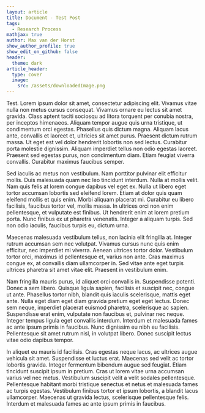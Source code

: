 ```yaml
---
layout: article
title: Document - Test Post
tags:
  - Research Process
mathjax: true
author: Max van der Horst
show_author_profile: true
show_edit_on_github: false
header:
  theme: dark
article_header:
  type: cover
  image:
    src: /assets/downloadedImage.png
---
```


Test. Lorem ipsum dolor sit amet, consectetur adipiscing elit. Vivamus vitae nulla non metus cursus consequat. Vivamus ornare eu lectus sit amet gravida. Class aptent taciti sociosqu ad litora torquent per conubia nostra, per inceptos himenaeos. Aliquam tempor augue quis urna tristique, ut condimentum orci egestas. Phasellus quis dictum magna. Aliquam lacus ante, convallis et laoreet et, ultricies sit amet purus. Praesent dictum rutrum massa. Ut eget est vel dolor hendrerit lobortis non sed lectus. Curabitur porta molestie dignissim. Aliquam imperdiet tellus non odio egestas laoreet. Praesent sed egestas purus, non condimentum diam. Etiam feugiat viverra convallis. Curabitur maximus faucibus semper.

Sed iaculis ac metus non vestibulum. Nam porttitor pulvinar elit efficitur mollis. Duis malesuada quam nec leo tincidunt interdum. Nulla at mollis velit. Nam quis felis at lorem congue dapibus vel eget ex. Nulla ut libero eget tortor accumsan lobortis sed eleifend lorem. Etiam at dolor quis quam eleifend mollis et quis enim. Morbi aliquam placerat mi. Curabitur eu libero facilisis, faucibus tortor vel, mollis massa. In ultrices orci non enim pellentesque, et vulputate est finibus. Ut hendrerit enim at lorem pretium porta. Nunc finibus ex ut pharetra venenatis. Integer a aliquam turpis. Sed non odio iaculis, faucibus turpis eu, dictum urna.

Maecenas malesuada vestibulum tellus, non lacinia elit fringilla at. Integer rutrum accumsan sem nec volutpat. Vivamus cursus nunc quis enim efficitur, nec imperdiet mi viverra. Aenean ultrices tortor dolor. Vestibulum tortor orci, maximus id pellentesque et, varius non ante. Cras maximus congue ex, at convallis diam ullamcorper in. Sed vitae ante eget turpis ultrices pharetra sit amet vitae elit. Praesent in vestibulum enim.

Nam fringilla mauris purus, id aliquet orci convallis in. Suspendisse potenti. Donec a sem libero. Quisque ligula sapien, facilisis et suscipit nec, congue ut ante. Phasellus tortor nibh, blandit quis iaculis scelerisque, mattis eget ante. Nulla eget diam eget diam gravida pretium eget eget lectus. Donec sem neque, imperdiet placerat euismod pharetra, scelerisque ac sapien. Suspendisse erat enim, vulputate non faucibus et, pulvinar nec neque. Integer tempus ligula eget convallis interdum. Interdum et malesuada fames ac ante ipsum primis in faucibus. Nunc dignissim eu nibh eu facilisis. Pellentesque sit amet rutrum nisl, in volutpat libero. Donec suscipit lectus vitae odio dapibus tempor.

In aliquet eu mauris id facilisis. Cras egestas neque lacus, ac ultrices augue vehicula sit amet. Suspendisse et luctus erat. Maecenas sed velit ac tortor lobortis gravida. Integer fermentum bibendum augue sed feugiat. Etiam tincidunt suscipit ipsum in pretium. Cras ut lorem vitae urna accumsan varius vel nec metus. Vestibulum suscipit velit a velit sodales pellentesque. Pellentesque habitant morbi tristique senectus et netus et malesuada fames ac turpis egestas. Vestibulum finibus tortor et ipsum lobortis, a blandit lacus ullamcorper. Maecenas ut gravida lectus, scelerisque pellentesque felis. Interdum et malesuada fames ac ante ipsum primis in faucibus.
